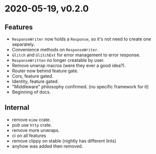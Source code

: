 # 2020-05-19, v0.2.0
## Features
- `ResponseWriter` now holds a `Response`, so it's not need to create one separately.
- Convenience methods on `ResponseWriter`.
- `Glitch` and `GlitchExt` for error management to error response.
- `ResponseWritten` no longer creatable by user.
- Remove unwrap macros (were they ever a good idea?).
- Router now behind feature gate.
- Cors, feature gated.
- Identity, feature gated.
- "Middleware" philosophy confirmed. (no specific framework for it)
- Beginning of docs.


## Internal
- remove `mime` crate.
- pub use `http` crate.
- remove more unwraps.
- ci on all features
- remove clippy on stable (nightly has different lints)
- anyhow was added then removed.
